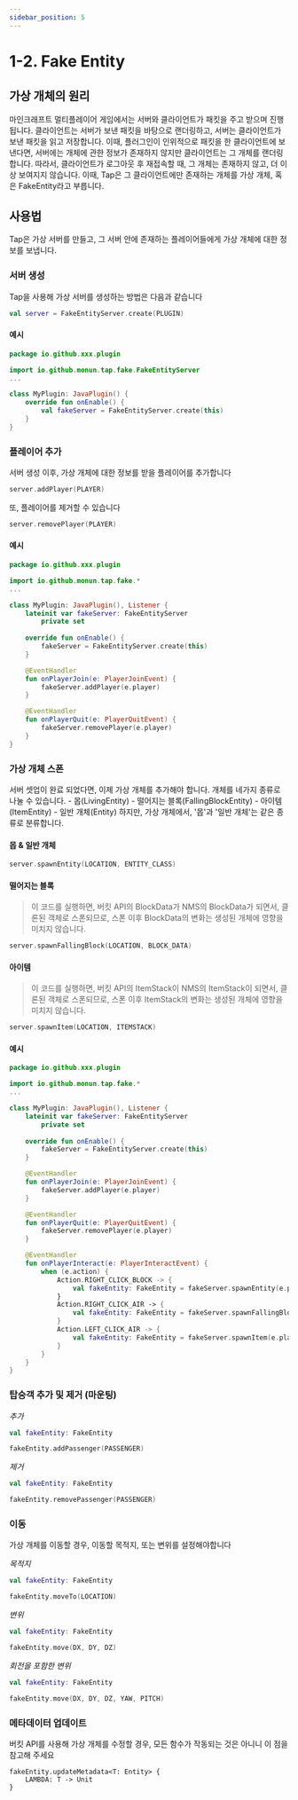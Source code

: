 ```yaml
---
sidebar_position: 5
---
```


# 1-2. Fake Entity

## 가상 개체의 원리
마인크래프트 멀티플레이어 게임에서는 서버와 클라이언트가 패킷을 주고 받으며 진행됩니다. 클라이언트는 서버가 보낸 패킷을 바탕으로 랜더링하고, 
서버는 클라이언트가 보낸 패킷을 읽고 저장합니다. 이때, 플러그인이 인위적으로 패킷을 한 클라이언트에 보낸다면, 서버에는 개체에 관한 정보가
존재하지 않지만 클라이언트는 그 개체를 랜더링합니다. 따라서, 클라이언트가 로그아웃 후 재접속할 때, 그 개체는 존재하지 않고, 더 이상 보여지지 않습니다. 이때, Tap은 그 클라이언트에만 존재하는 개체를 가상 개체, 혹은 FakeEntity라고 부릅니다.

## 사용법
Tap은 가상 서버를 만들고, 그 서버 안에 존재하는 플레이어들에게 가상 개체에 대한 정보를 보냅니다. 

### 서버 생성
Tap을 사용해 가상 서버를 생성하는 방법은 다음과 같습니다
```kotlin
val server = FakeEntityServer.create(PLUGIN)
```
#### 예시
```kotlin
package io.github.xxx.plugin

import io.github.monun.tap.fake.FakeEntityServer
...

class MyPlugin: JavaPlugin() {
    override fun onEnable() {
        val fakeServer = FakeEntityServer.create(this)
    }
}

```

### 플레이어 추가
서버 생성 이후, 가상 개체에 대한 정보를 받을 플레이어를 추가합니다
```kotlin
server.addPlayer(PLAYER)
```
또, 플레이어를 제거할 수 있습니다
```kotlin
server.removePlayer(PLAYER)
```

#### 예시
```kotlin
package io.github.xxx.plugin

import io.github.monun.tap.fake.*
...

class MyPlugin: JavaPlugin(), Listener {
    lateinit var fakeServer: FakeEntityServer
        private set
    
    override fun onEnable() {
        fakeServer = FakeEntityServer.create(this)
    }

    @EventHandler
    fun onPlayerJoin(e: PlayerJoinEvent) {
        fakeServer.addPlayer(e.player)
    }

    @EventHandler
    fun onPlayerQuit(e: PlayerQuitEvent) {
        fakeServer.removePlayer(e.player)
    }
}
```

### 가상 개체 스폰
서버 셋업이 완료 되었다면, 이제 가상 개체를 추가해야 합니다. 개체를 네가지 종류로 나눌 수 있습니다.
    - 몹(LivingEntity)
    - 떨어지는 블록(FallingBlockEntity)
    - 아이템(ItemEntity)
    - 일반 개체(Entity)
하지만, 가상 개체에서, '몹'과 '일반 개체'는 같은 종류로 분류합니다.

#### 몹 & 일반 개체
```kotlin
server.spawnEntity(LOCATION, ENTITY_CLASS)
```

#### 떨어지는 블록
> 이 코드를 실행하면, 버킷 API의 BlockData가 NMS의 BlockData가 되면서, 클론된 객체로 스폰되므로, 스폰 이후 BlockData의 변화는 생성된 개체에 영향을 미치지 않습니다.

```kotlin
server.spawnFallingBlock(LOCATION, BLOCK_DATA)
```

#### 아이템
> 이 코드를 실행하면, 버킷 API의 ItemStack이 NMS의 ItemStack이 되면서, 클론된 객체로 스폰되므로, 스폰 이후 ItemStack의 변화는 생성된 개체에 영향을 미치지 않습니다.

```kotlin
server.spawnItem(LOCATION, ITEMSTACK)
```

#### 예시
```kotlin
package io.github.xxx.plugin

import io.github.monun.tap.fake.*
...

class MyPlugin: JavaPlugin(), Listener {
    lateinit var fakeServer: FakeEntityServer
        private set
    
    override fun onEnable() {
        fakeServer = FakeEntityServer.create(this)
    }

    @EventHandler
    fun onPlayerJoin(e: PlayerJoinEvent) {
        fakeServer.addPlayer(e.player)
    }

    @EventHandler
    fun onPlayerQuit(e: PlayerQuitEvent) {
        fakeServer.removePlayer(e.player)
    }

    @EventHandler
    fun onPlayerInteract(e: PlayerInteractEvent) {
        when (e.action) {
            Action.RIGHT_CLICK_BLOCK -> {
                val fakeEntity: FakeEntity = fakeServer.spawnEntity(e.player.location, ArmorStand::class)
            }
            Action.RIGHT_CLICK_AIR -> {
                val fakeEntity: FakeEntity = fakeServer.spawnFallingBlock(e.player.location, Material.DIRT.createBlockData())
            }
            Action.LEFT_CLICK_AIR -> {
                val fakeEntity: FakeEntity = fakeServer.spawnItem(e.player.location, ItemStack(Material.DIAMOND))
            }
        }
    }
}
```

### 탑승객 추가 및 제거 (마운팅)
*추가*
```kotlin
val fakeEntity: FakeEntity

fakeEntity.addPassenger(PASSENGER)
```

*제거*
```kotlin
val fakeEntity: FakeEntity

fakeEntity.removePassenger(PASSENGER)
```

### 이동
가상 개체를 이동할 경우, 이동할 목적지, 또는 변위를 설정해야합니다

*목적지*
```kotlin
val fakeEntity: FakeEntity

fakeEntity.moveTo(LOCATION)
```

*변위*
```kotlin
val fakeEntity: FakeEntity

fakeEntity.move(DX, DY, DZ)
```

*회전을 포함한 변위*
```kotlin
val fakeEntity: FakeEntity

fakeEntity.move(DX, DY, DZ, YAW, PITCH)
```

### 메타데이터 업데이트
버킷 API를 사용해 가상 개체를 수정할 경우, 모든 함수가 작동되는 것은 아니니 이 점을 참고해 주세요
```fakeEntity: FakeEntity
fakeEntity.updateMetadata<T: Entity> {
    LAMBDA: T -> Unit
}
```
